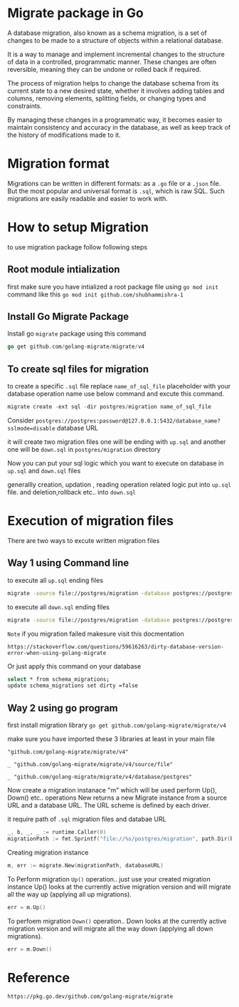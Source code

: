 # Migrate package in Go

A database migration, also known as a schema migration, is a set of changes to be made to a structure of objects within a relational database.

It is a way to manage and implement incremental changes to the structure of data in a controlled, programmatic manner. These changes are often reversible, meaning they can be undone or rolled back if required.

The process of migration helps to change the database schema from its current state to a new desired state, whether it involves adding tables and columns, removing elements, splitting fields, or changing types and constraints.

By managing these changes in a programmatic way, it becomes easier to maintain consistency and accuracy in the database, as well as keep track of the history of modifications made to it.


# Migration format

Migrations can be written in different formats: as a ```.go``` file or a ```.json``` file. But the most popular and universal format is ```.sql```, which is raw SQL. Such migrations are easily readable and easier to work with.


# How to setup Migration

to use migration package follow following steps

## Root module intialization

first make sure you have intialized a root package file using ```go mod init``` command like this ```go mod init github.com/shubhammishra-1```

## Install Go Migrate Package

Install go ```migrate``` package using this command

```go
go get github.com/golang-migrate/migrate/v4
```

## To create sql files for migration

to create a specific ```.sql``` file replace ```name_of_sql_file``` placeholder with your database operation name use below command and excute this command. 

``` go
migrate create -ext sql -dir postgres/migration name_of_sql_file

```

Consider ```postgres://postgres:password@127.0.0.1:5432/database_name?sslmode=disable``` database URL

it will create two migration files one will be ending with ```up.sql``` and another one will be ```down.sql``` in ```postgres/migration``` directory

Now you can put your sql logic which you want to execute on database in ```up.sql``` and ```down.sql``` files

generallly creation, updation , reading operation related logic put into ```up.sql``` file. and deletion,rollback etc.. into ```down.sql```


# Execution of migration files

There are two ways to excute written migration files

## Way 1 using Command line 

to execute all ```up.sql``` ending files

```bash
migrate -source file://postgres/migration -database postgres://postgres:password@127.0.0.1:5432/database_name?sslmode=disable up 
```

to execute all ```down.sql``` ending files

```bash
migrate -source file://postgres/migration -database postgres://postgres:password@127.0.0.1:5432/database_name?sslmode=disable down 
```


```Note``` if you migration failed makesure visit this docmentation 

```https://stackoverflow.com/questions/59616263/dirty-database-version-error-when-using-golang-migrate```

Or just apply this command on your database

```bash 
select * from schema_migrations;
update schema_migrations set dirty =false
```

## Way 2 using go program

first install migration library ```go get github.com/golang-migrate/migrate/v4```

make sure you have imported these 3 libraries at least in your main file

```"github.com/golang-migrate/migrate/v4"```

```_ "github.com/golang-migrate/migrate/v4/source/file"```

```_ "github.com/golang-migrate/migrate/v4/database/postgres"```


Now create a migration instanace "m" which will be used perform Up(), Down() etc.. operations
New returns a new Migrate instance from a source URL and a database URL. The URL scheme is defined by each driver. 

it require path of ```.sql``` migration files and databae URL

```go 
_, b, _, _ := runtime.Caller(0)
migrationPath := fmt.Sprintf("file://%s/postgres/migration", path.Dir(b))
```

Creating migration instance

```go 
m, err := migrate.New(migrationPath, databaseURL)
```


To Perform migration ```Up()``` operation.. just use your created migration instance
Up() looks at the currently active migration version and will migrate all the way up (applying all up migrations). 

```go 
err = m.Up()
```

To perfoem migration ```Down()``` operation..
Down looks at the currently active migration version and will migrate all the way down (applying all down migrations).

```go 
err = m.Down()
```


# Reference

```https://pkg.go.dev/github.com/golang-migrate/migrate```